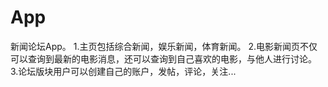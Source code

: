# App
新闻论坛App。
1.主页包括综合新闻，娱乐新闻，体育新闻。
2.电影新闻页不仅可以查询到最新的电影消息，还可以查询到自己喜欢的电影，与他人进行讨论。
3.论坛版块用户可以创建自己的账户，发帖，评论，关注...
